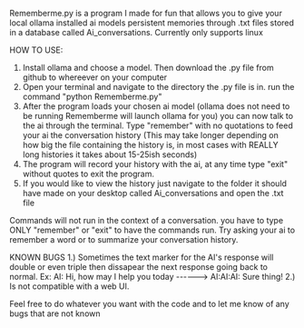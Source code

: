 Rememberme.py is a program I made for fun that allows you to give your local ollama installed ai models persistent memories through .txt files stored in a database called Ai_conversations. 
Currently only supports linux

HOW TO USE: 
1. Install ollama and choose a model. Then download the .py file from github to whereever on your computer
2. Open your terminal and navigate to the directory the .py file is in. run the command "python Rememberme.py"
3. After the program loads your chosen ai model (ollama does not need to be running Rememberme will launch ollama for you) you can now talk to the ai through the terminal. Type "remember" with no quotations to feed your ai the conversation history (This may take longer depending on how big the file containing the history is, in most cases with REALLY long histories it takes about 15-25ish seconds)
4. The program will record your history with the ai, at any time type "exit" without quotes to exit the program.
5. If you would like to view the history just navigate to the folder it should have made on your desktop called Ai_conversations and open the .txt file

Commands will not run in the context of a conversation. you have to type ONLY "remember" or "exit" to have the commands run. Try asking your ai to remember a word or to summarize your conversation history.

KNOWN BUGS
1.) Sometimes the text marker for the AI's response will double or even triple then dissapear the next response going back to normal. 
Ex: AI: Hi, how may I help you today ------> AI:AI:AI: Sure thing! 
2.) Is not compatible with a web UI.

Feel free to do whatever you want with the code and to let me know of any bugs that are not known
